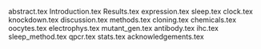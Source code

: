 abstract.tex
Introduction.tex
Results.tex
expression.tex
sleep.tex
clock.tex
knockdown.tex
discussion.tex
methods.tex
cloning.tex
chemicals.tex
oocytes.tex
electrophys.tex
mutant_gen.tex
antibody.tex
ihc.tex
sleep_method.tex
qpcr.tex
stats.tex
acknowledgements.tex
    